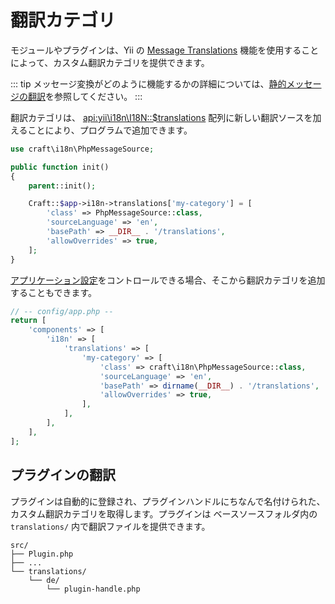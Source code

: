# 翻訳カテゴリ

モジュールやプラグインは、Yii の [Message Translations](https://www.yiiframework.com/doc/guide/1.1/en/topics.i18n#message-translation) 機能を使用することによって、カスタム翻訳カテゴリを提供できます。

::: tip メッセージ変換がどのように機能するかの詳細については、[静的メッセージの翻訳](../static-translations.md)を参照してください。 :::

翻訳カテゴリは、 <api:yii\i18n\I18N::$translations> 配列に新しい翻訳ソースを加えることにより、プログラムで追加できます。

```php
use craft\i18n\PhpMessageSource;

public function init()
{
    parent::init();

    Craft::$app->i18n->translations['my-category'] = [
        'class' => PhpMessageSource::class,
        'sourceLanguage' => 'en',
        'basePath' => __DIR__ . '/translations',
        'allowOverrides' => true,
    ];
}
```

[アプリケーション設定](../config/app.md)をコントロールできる場合、そこから翻訳カテゴリを追加することもできます。

```php
// -- config/app.php --
return [
    'components' => [
        'i18n' => [
            'translations' => [
                'my-category' => [
                    'class' => craft\i18n\PhpMessageSource::class,
                    'sourceLanguage' => 'en',
                    'basePath' => dirname(__DIR__) . '/translations',
                    'allowOverrides' => true,
                ],
            ],
        ],
    ],
];
```

## プラグインの翻訳

プラグインは自動的に登録され、プラグインハンドルにちなんで名付けられた、カスタム翻訳カテゴリを取得します。プラグインは ベースソースフォルダ内の `translations/` 内で翻訳ファイルを提供できます。

    src/
    ├── Plugin.php
    ├── ...
    └── translations/
        └── de/
            └── plugin-handle.php